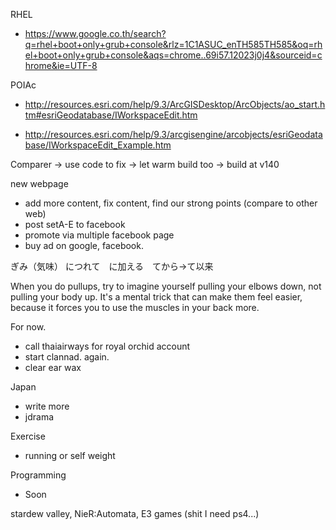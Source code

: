 RHEL
- https://www.google.co.th/search?q=rhel+boot+only+grub+console&rlz=1C1ASUC_enTH585TH585&oq=rhel+boot+only+grub+console&aqs=chrome..69i57.12023j0j4&sourceid=chrome&ie=UTF-8

POIAc
- http://resources.esri.com/help/9.3/ArcGISDesktop/ArcObjects/ao_start.htm#esriGeodatabase/IWorkspaceEdit.htm

- http://resources.esri.com/help/9.3/arcgisengine/arcobjects/esriGeodatabase/IWorkspaceEdit_Example.htm

Comparer
-> use code to fix
-> let  warm build too
-> build at v140


new webpage
- add more content, fix content, find our strong points (compare to other web)
- post setA-E to facebook
- promote via multiple facebook page
- buy ad on google, facebook.




ぎみ（気味） につれて　に加える　てから→て以来

When you do pullups, try to imagine yourself pulling your elbows down, not pulling your body up. It's a mental trick that can make them feel easier, because it forces you to use the muscles in your back more.

For now.
- call thaiairways for royal orchid account
- start clannad. again.
- clear ear wax

Japan
- write more
- jdrama

Exercise
- running or self weight

Programming
- Soon

stardew valley, 
NieR:Automata,
E3 games (shit I need ps4...)


